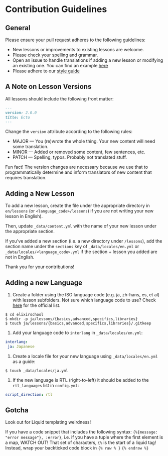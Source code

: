 # Contribution Guidelines

## General
Please ensure your pull request adheres to the following guidelines:

* New lessons or improvements to existing lessons are welcome.
* Please check your spelling and grammar.
* Open an issue to handle translations if adding a new lesson or modifying an existing one. You can find an example [here](https://github.com/elixirschool/elixirschool/issues/529)
* Please adhere to our [style guide](https://github.com/elixirschool/elixirschool/wiki/Lesson-Styleguide)

## A Note on Lesson Versions

All lessons should include the following front matter:

```markdown
---
version: 2.0.0
title: Ecto
---
```

Change the `version` attribute according to the following rules:

* MAJOR — You (re)wrote the whole thing. Your new content will need some translation.
* MINOR — Added or removed some content, few sentences, etc.
* PATCH — Spelling, typos. Probably not translated stuff.

Fun fact! The version changes are necessary because we use that to programmatically determine and inform translators of new content that requires translation.

## Adding a New Lesson
To add a new lesson, create the file under the appropriate directory in `en/lessons` (or `<language_code>/lessons`) if you are not writing your new lesson in English).

Then, update `_data/content.yml` with the name of your new lesson under the appropriate section.

If you've added a new section (i.e. a new directory under `/lessons`), add the section name under the `sections` key of `_data/locales/en.yml` or `_data/locales/<language_code>.yml` if the section + lesson you added are not in English.

Thank you for your contributions!


## Adding a new Language

1. Create a folder using the ISO language code (e.g. ja, zh-hans, es, et al) with lesson subfolders.
Not sure which language code to use?
Check [here](https://www.loc.gov/standards/iso639-2/php/English_list.php) for the official list.

  ```shell
  $ cd elixirschool
  $ mkdir -p ja/lessons/{basics,advanced,specifics,libraries}
  $ touch ja/lessons/{basics,advanced,specifics,libraries}/.gitkeep
  ```

1. Add your language code to `interlang` in `_data/locales/en.yml`:

  ```yaml
  interlang:
   ja: Japanese
  ```

1. Create a locale file for your new language using `_data/locales/en.yml` as a guide:

  ```shell
  $ touch _data/locales/ja.yml
  ```

1. If the new language is RTL (right-to-left) it should be added to the `rtl_languages` list in `config.yml`:

  ```yaml
  script_direction: rtl
  ```

## Gotcha

Look out for Liquid templating weirdness!

If you have a code snippet that includes the following syntax: `{%{message: "error message"}, :error}`, i.e. if you have a tuple where the first element is a map, WATCH OUT! That set of characters, `{%` is the start of a liquid tag! Instead, wrap your backticked code block in `{% raw % }` `{% endraw %}`
